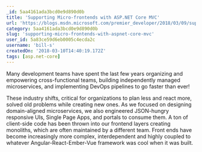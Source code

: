 ```yaml
---
_id: 5aa4161ada3bcd0e9d890d0b
title: 'Supporting Micro-frontends with ASP.NET Core MVC'
url: 'https://blogs.msdn.microsoft.com/premier_developer/2018/03/09/supporting-micro-frontends-with-asp-net-core-mvc/'
category: 5aa4161ada3bcd0e9d890d0b
slug: 'supporting-micro-frontends-with-aspnet-core-mvc'
user_id: 5a83ce59d6eb0005c4ecda2c
username: 'bill-s'
createdOn: '2018-03-10T14:40:19.172Z'
tags: [asp.net-core]
---
```


Many development teams have spent the last few years organizing and empowering cross-functional teams, building independently managed microservices, and implementing DevOps pipelines to go faster than ever!

These industry shifts, critical for organizations to plan less and react more, solved old problems while creating new ones. As we focused on designing domain-aligned microservices, we also engineered JSON-hungry responsive UIs, Single Page Apps, and portals to consume them. A ton of client-side code has been thrown into our frontend layers creating monoliths, which are often maintained by a different team. Front ends have become increasingly more complex, interdependent and highly coupled to whatever Angular-React-Ember-Vue framework was cool when it was built.
